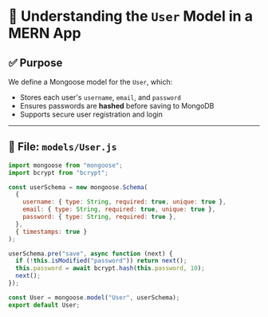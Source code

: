 # 📘 Understanding the `User` Model in a MERN App

## ✅ Purpose

We define a Mongoose model for the `User`, which:

- Stores each user's `username`, `email`, and `password`
- Ensures passwords are **hashed** before saving to MongoDB
- Supports secure user registration and login

---

## 📁 File: `models/User.js`

```js
import mongoose from "mongoose";
import bcrypt from "bcrypt";

const userSchema = new mongoose.Schema(
  {
    username: { type: String, required: true, unique: true },
    email: { type: String, required: true, unique: true },
    password: { type: String, required: true },
  },
  { timestamps: true }
);

userSchema.pre("save", async function (next) {
  if (!this.isModified("password")) return next();
  this.password = await bcrypt.hash(this.password, 10);
  next();
});

const User = mongoose.model("User", userSchema);
export default User;
```
